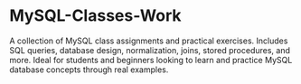 # MySQL-Classes-Work
A collection of MySQL class assignments and practical exercises. Includes SQL queries, database design, normalization, joins, stored procedures, and more. Ideal for students and beginners looking to learn and practice MySQL database concepts through real examples.

